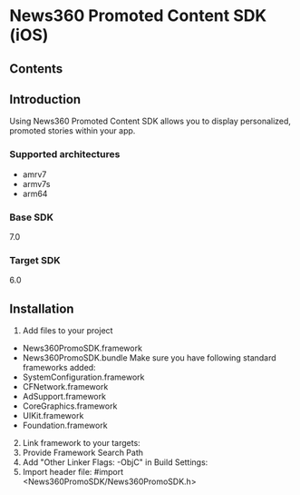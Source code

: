 News360 Promoted Content SDK (iOS)
===========
## Contents
## Introduction
Using News360 Promoted Content SDK allows you to display personalized, promoted stories within your app.
### Supported architectures
* amrv7
* armv7s
* arm64
### Base SDK
7.0
### Target SDK
6.0

## Installation
1. Add files to your project
* News360PromoSDK.framework
* News360PromoSDK.bundle
Make sure you have following standard frameworks added:
* SystemConfiguration.framework
* CFNetwork.framework
* AdSupport.framework
* CoreGraphics.framework
* UIKit.framework
* Foundation.framework
2. Link framework to your targets:
3. Provide Framework Search Path
4. Add "Other Linker Flags: -ObjC" in Build Settings:
5. Import header file: #import <News360PromoSDK/News360PromoSDK.h>
